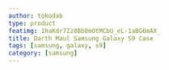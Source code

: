```yaml
---
author: tokodab
type: product
featimg: 1haKdr7Zz8Bb8mOtMCbU_eL-1aBG6mAX_
title: Darth Maul Samsung Galaxy S9 Case
tags: [samsung, galaxy, s9]
category: [samsung]
---
```

